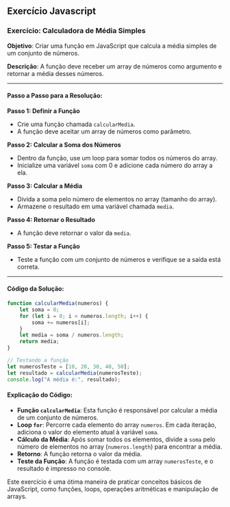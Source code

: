 ## Exercício Javascript

### Exercício: Calculadora de Média Simples

**Objetivo**: Criar uma função em JavaScript que calcula a média simples de um conjunto de números.

**Descrição**: A função deve receber um array de números como argumento e retornar a média desses números.

---

#### Passo a Passo para a Resolução:

**Passo 1: Definir a Função**
   - Crie uma função chamada `calcularMedia`.
   - A função deve aceitar um array de números como parâmetro.

**Passo 2: Calcular a Soma dos Números**
   - Dentro da função, use um loop para somar todos os números do array.
   - Inicialize uma variável `soma` com 0 e adicione cada número do array a ela.

**Passo 3: Calcular a Média**
   - Divida a soma pelo número de elementos no array (tamanho do array).
   - Armazene o resultado em uma variável chamada `media`.

**Passo 4: Retornar o Resultado**
   - A função deve retornar o valor da `media`.

**Passo 5: Testar a Função**
   - Teste a função com um conjunto de números e verifique se a saída está correta.

---

#### Código da Solução:

```javascript
function calcularMedia(numeros) {
    let soma = 0;
    for (let i = 0; i < numeros.length; i++) {
        soma += numeros[i];
    }
    let media = soma / numeros.length;
    return media;
}

// Testando a função
let numerosTeste = [10, 20, 30, 40, 50];
let resultado = calcularMedia(numerosTeste);
console.log("A média é:", resultado);
```

#### Explicação do Código:

- **Função `calcularMedia`**: Esta função é responsável por calcular a média de um conjunto de números.
- **Loop `for`**: Percorre cada elemento do array `numeros`. Em cada iteração, adiciona o valor do elemento atual à variável `soma`.
- **Cálculo da Média**: Após somar todos os elementos, divide a `soma` pelo número de elementos no array (`numeros.length`) para encontrar a média.
- **Retorno**: A função retorna o valor da média.
- **Teste da Função**: A função é testada com um array `numerosTeste`, e o resultado é impresso no console.

Este exercício é uma ótima maneira de praticar conceitos básicos de JavaScript, como funções, loops, operações aritméticas e manipulação de arrays.